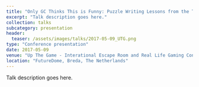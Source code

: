 ```yaml
---
title: "Only GC Thinks This is Funny: Puzzle Writing Lessons from the Trenches"
excerpt: "Talk description goes here."
collection: talks
subcategory: presentation
header: 
  teaser: /assets/images/talks/2017-05-09_UTG.png
type: "Conference presentation"
date: 2017-05-09
venue: "Up The Game - Interational Escape Room and Real Life Gaming Conference"
location: "FutureDome, Breda, The Netherlands"
---
```


Talk description goes here.